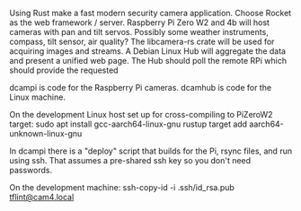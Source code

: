 Using Rust make a fast modern security camera application.
Choose Rocket as the web framework / server.
Raspberry Pi Zero W2 and 4b will host cameras with pan and tilt servos.
Possibly some weather instruments, compass, tilt sensor, air quality?
The libcamera-rs crate will be used for acquiring images and streams.
A Debian Linux Hub will aggregate the data and present a unified web page.
The Hub should poll the remote RPi which should provide the requested 

dcampi is code for the Raspberry Pi cameras.
dcamhub is code for the Linux machine.

On the development Linux host set up for cross-compiling to PiZeroW2 target:
sudo apt install gcc-aarch64-linux-gnu
rustup target add aarch64-unknown-linux-gnu

In dcampi there is a "deploy" script that builds for the Pi, rsync files, and run using ssh.
That assumes a pre-shared ssh key so you don't need passwords.

On the development machine:
ssh-copy-id -i .ssh/id_rsa.pub tflint@cam4.local
